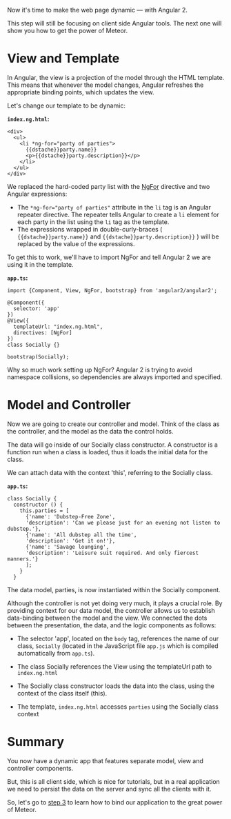 Now it's time to make the web page dynamic — with Angular 2.

This step will still be focusing on client side Angular tools. The next one will show you how to get the power of Meteor.

# View and Template

In Angular, the view is a projection of the model through the HTML template. This means that whenever the model changes, Angular refreshes the appropriate binding points, which updates the view.

Let's change our template to be dynamic:

__`index.ng.html`:__

    <div>
      <ul>
        <li *ng-for="party of parties">
          {{dstache}}party.name}}
          <p>{{dstache}}party.description}}</p>
        </li>
      </ul>
    </div>

We replaced the hard-coded party list with the [NgFor](https://angular.io/docs/js/latest/api/directives/NgFor-class.html) directive and two Angular expressions:

* The `*ng-for="party of parties"` attribute in the `li` tag is an Angular repeater directive. The repeater tells Angular to create a `li` element for each party in the list using the `li` tag as the template.
* The expressions wrapped in double-curly-braces ( `{{dstache}}party.name}}` and `{{dstache}}party.description}}` ) will be replaced by the value of the expressions.

To get this to work, we'll have to import NgFor and tell Angular 2 we are using it in the template.

__`app.ts`:__

    import {Component, View, NgFor, bootstrap} from 'angular2/angular2';

    @Component({
      selector: 'app'
    })
    @View({
      templateUrl: "index.ng.html",
      directives: [NgFor]
    })
    class Socially {}

    bootstrap(Socially);

Why so much work setting up NgFor? Angular 2 is trying to avoid namespace collisions, so dependencies are always imported and specified.

# Model and Controller

Now we are going to create our controller and model. Think of the class as the controller, and the model as the data the control holds.

The data will go inside of our Socially class constructor. A constructor is a function run when a class is loaded, thus it loads the initial data for the class.

We can attach data with the context 'this', referring to the Socially class.

__`app.ts`:__

    class Socially {
      constructor () {
        this.parties = [
          {'name': 'Dubstep-Free Zone',
          'description': 'Can we please just for an evening not listen to dubstep.'},
          {'name': 'All dubstep all the time',
          'description': 'Get it on!'},
          {'name': 'Savage lounging',
          'description': 'Leisure suit required. And only fiercest manners.'}
          ];
        }
      }


The data model, parties, is now instantiated within the Socially component.

Although the controller is not yet doing very much, it plays a crucial role. By providing context for our data model, the controller allows us to establish data-binding between the model and the view. We connected the dots between the presentation, the data, and the logic components as follows:

* The selector 'app', located on the `body` tag, references the name of our class, `Socially` (located in the JavaScript file `app.js` which is compiled automatically from `app.ts`).

* The class Socially references the View using the templateUrl path to `index.ng.html`

* The Socially class constructor loads the data into the class, using the context of the class itself (this).

* The template, `index.ng.html` accesses `parties` using the Socially class context


# Summary

You now have a dynamic app that features separate model, view and controller components.

But, this is all client side, which is nice for tutorials, but in a real application we need to persist the data on the server and sync all the clients with it.

So, let's go to [step 3](/tutorial/step_03) to learn how to bind our application to the great power of Meteor.